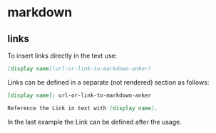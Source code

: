 # markdown

## links

To insert links directly in the text use:
```markdown
[display name](url-or-link-to-markdown-anker)
```
Links can be defined in a separate (not rendered) section as follows:
```markdown
[display name]: url-or-link-to-markdown-anker

Reference the Link in text with [display name].
```
In the last example the Link can be defined after the usage.
